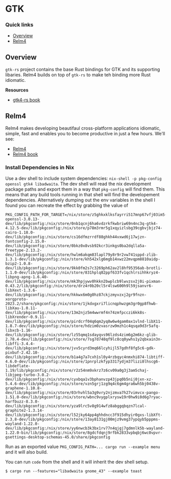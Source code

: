 # GTK

### Quick links
* [Overview](#overview)
* [Relm4](#relm4)

## Overview
`gtk-rs` project contains the base Rust bindings for GTK and its supporting libaries. Relm4 builds on 
top of `gtk-rs` to make teh binding more Rust idiomatic.

**Resources**
* [gtk4-rs book](https://gtk-rs.org/gtk4-rs/stable/latest/book/)

## Relm4
Relm4 makes developing beautifaul cross-platform applications idiomatic, simple, fast and enables you 
to become productive in just a few hours. We'll see:

* [Relm4](https://relm4.org/)
* [Relm4 book](https://relm4.org/book/stable/)

### Install Dependencies in Nix
Use a dev shell to include system dependencies: `nix-shell -p pkg-config openssl gtk4 libadwaita`. 
The dev shell will read the nix development package paths and export them in a way that `pkg-config` 
will find them. This means that any build tools running in that shell will find the developement 
dependencies. Alternatively dumping out the env variables in the shell I found you can recreate the 
effect by grabbing the value of
```
PKG_CONFIG_PATH_FOR_TARGET=/nix/store/z5ghkxklksfayrri517mnp67vfj03im5-openssl-3.0.13-dev/lib/pkgconfig:/nix/store/0nb1qcnj6ha6vdzrkfkwbriw69n4nc3q-gtk4-4.12.5-dev/lib/pkgconfig:/nix/store/p78m3rmr5g1xqyizlsbg39cgbvjbjz74-cairo-1.18.0-dev/lib/pkgconfig:/nix/store/cs16dfmzrrdf88ghkh44vxwd6j17wjzn-fontconfig-2.15.0-dev/lib/pkgconfig:/nix/store/0bkz0x8vsb92kcr3inkgs0ba2dqlla5a-freetype-2.13.2-dev/lib/pkgconfig:/nix/store/hwlm6akqm83lapl79y8r9r2vw741sppd-zlib-1.3.1-dev/lib/pkgconfig:/nix/store/kh542xlg6mgb14xwz22mvqpm8810aidp-bzip2-1.0.8-dev/lib/pkgconfig:/nix/store/9kk0fm2s7c3269ph62av2l8hf95356ab-brotli-1.1.0-dev/lib/pkgconfig:/nix/store/831hplq82ppf633fv1qchlrsihhkryz4-libpng-apng-1.6.40-dev/lib/pkgconfig:/nix/store/mk3hpjywv0hkkn2bwplcb9lwvzsv2j0i-pixman-0.43.2/lib/pkgconfig:/nix/store/drz4r0b20cl5r4lsw600h9l59jsanvr6-libXext-1.3.6-dev/lib/pkgconfig:/nix/store/hkkwx6m0g0hz87ckjzmyvzxj2gr9fnzn-xorgproto-2023.2/share/pkgconfig:/nix/store/1jkdxgxri7licnqphwzgm3gr0gp8fhwb-libXau-1.0.11-dev/lib/pkgconfig:/nix/store/13m2njz5m4wwrmf4n74zmfpcczi6kk8s-libXrender-0.9.11-dev/lib/pkgconfig:/nix/store/pirdcrf04q6qm2yq8w6w4gam0ax1vlnd-libX11-1.8.7-dev/lib/pkgconfig:/nix/store/hdzim0zvasrzw9mzh1c4qsqa9d3r5afq-libxcb-1.16-dev/lib/pkgconfig:/nix/store/lz55qmq1sdayqvs96lzds4zim6g2m6kz-glib-2.78.4-dev/lib/pkgconfig:/nix/store/7sg7d748qf9lc8cq0ywhs1y2qbxain3n-libffi-3.4.4-dev/lib/pkgconfig:/nix/store/jvv5cyrd3mq66lcyhijl57gdhf8fg5c6-gdk-pixbuf-2.42.10-dev/lib/pkgconfig:/nix/store/b1a4g7a7cxh1sl0y4rzbqyc4nmxhi874-libtiff-4.6.0-dev/lib/pkgconfig:/nix/store/1pnrplzkfyp3317ydjm37lizi8lhscg6-libdeflate-1.19/lib/pkgconfig:/nix/store/r2z54nm9xkrz7z6cv09a0g3j3am5chaj-libjpeg-turbo-3.0.2-dev/lib/pkgconfig:/nix/store/cyxbqa1v3bphanvzp43jpq0b5nij0jxn-xz-5.4.6-dev/lib/pkgconfig:/nix/store/vzn5grj1zg9q4c6gm4gra6wh5bj0438v-graphene-1.10.8-dev/lib/pkgconfig:/nix/store/03rhvhl5a3g9vry2njzmva7h27vimvcx-pango-1.51.0-dev/lib/pkgconfig:/nix/store/wbnc9vygplxrysw19r0hw9i0d6g7ryac-harfbuzz-8.3.0-dev/lib/pkgconfig:/nix/store/yza9lrc5v8g914wfz8abggqbqzn7lcal-graphite2-1.3.14-dev/lib/pkgconfig:/nix/store/l52jky64pp4ghhdncc3f915dhyir0gxs-libXft-2.3.8-dev/lib/pkgconfig:/nix/store/13ay8131gj00mjz9vmg37ypqyb5pppms-wayland-1.22.0-dev/lib/pkgconfig:/nix/store/yy6nwcb3k3bx1rv77n4qjgj7gdmnlk5b-wayland-1.22.0-bin/lib/pkgconfig:/nix/store/8gdcfdqnj9rfbk2833vpbqbj6wc0vpvr-gsettings-desktop-schemas-45.0/share/pkgconfig
```
Run as an exported value `PKG_CONFIG_PATH=... cargo run --example menu` and it will also build.

You can run `code` from the shell and it will inherit the dev shell setup.
```
$ cargo run --features="libadwaita gnome_43" --example toast
```

